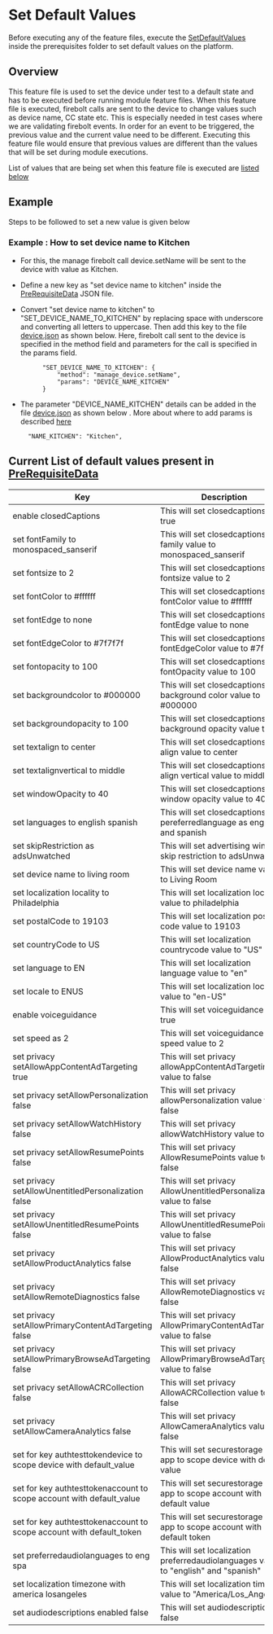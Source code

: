 # Set Default Values

Before executing any of the feature files, execute the [SetDefaultValues](https://github.com/rdkcentral/firebolt-certification-suite/cypress/TestCases/FireboltCertification/PreRequisite/SetDefaultValues.feature) inside the prerequisites folder to set default values on the platform.

## Overview

This feature file is used to set the device under test to a default state and has to be executed before running module feature files. When this feature file is executed, firebolt calls are sent to the device to change values such as device name, CC state etc. This is especially needed in test cases where we are validating firebolt events. In order for an event to be triggered, the previous value and the current value need to be different. Executing this feature file would ensure that previous values are different than the values that will be set during module executions.

List of values that are being set when this feature file is executed are [listed below](https://github.com/rdkcentral/firebolt-certification-suite/cypress/TestCases/FireboltCertification/SetDefaultValues.md#current-list-of-default-values-present-in-prerequisitedata)

##  Example

Steps to be followed to set a new value is given below
### Example : How to set device name to Kitchen 
- For this, the manage firebolt call device.setName will be sent to the device with value as Kitchen.

* Define a new key as "set device name to kitchen" inside the [PreRequisiteData](https://github.com/rdkcentral/firebolt-certification-suite/cypress/fixtures/PreRequisiteData.json) JSON file.
* Convert "set device name to kitchen" to "SET_DEVICE_NAME_TO_KITCHEN" by replacing space with underscore and converting all letters to uppercase. Then add this key to the file [device.json](https://github.com/rdkcentral/firebolt-certification-suite/cypress/fixtures/fireboltCalls/device.json) as shown below. Here, firebolt call sent to the device is specified in the method field and parameters for the call is specified in the params field.

            "SET_DEVICE_NAME_TO_KITCHEN": {
                "method": "manage_device.setName",
                "params": "DEVICE_NAME_KITCHEN"
            }
* The parameter "DEVICE_NAME_KITCHEN" details can be added in the file [device.json](https://github.com/rdkcentral/firebolt-certification-suite/cypress/fixtures/modules/device.json) as shown below . More about where to add params is described [here](https://github.com/rdkcentral/firebolt-certification-suite?tab=readme-ov-file#data-in-fixture-folder-is-segregated-as-per-below-configurations)

        "NAME_KITCHEN": "Kitchen",



## Current List of default values present in [PreRequisiteData](https://github.com/rdkcentral/firebolt-certification-suite/cypress/fixtures/PreRequisiteData.json) 


| Key                                        | Description                               | MethodName               | 
| -------------------------------------------| ------------------------------------------| -------------------------|
| enable closedCaptions                      | This will set closedcaptions to true      | closedcaptions.setEnabled|
| set fontFamily to monospaced_sanserif | This will set closedcaptions font family value to monospaced_sanserif| closedcaptions .setFontFamily |
| set fontsize to 2| This will set closedcaptions fontsize value to 2 | closedcaptions.setFontSize |
| set fontColor to #ffffff | This will set closedcaptions fontColor value to #ffffff | closedcaptions.setFontColor |
| set fontEdge to none | This will set closedcaptions fontEdge value to none | closedcaptions.setFontEdge |
| set fontEdgeColor to #7f7f7f| This will set closedcaptions fontEdgeColor value to #7f7f7f| closedcaptions.setFontEdgeColor |
| set fontopacity to 100| This will set closedcaptions fontOpacity value to 100 | closedcaptions.setFontOpacity |
| set backgroundcolor to #000000| This will set closedcaptions background color value to #000000| closedcaptions.setBackgroundColor |
| set backgroundopacity to 100| This will set closedcaptions background opacity value to 100 | closedcaptions.setBackgroundOpacity |
| set textalign to center                               | This will set closedcaptions text align value to center                                                                | closedcaptions.setTextAlign |
| set textalignvertical to middle           | This will set closedcaptions text align vertical value to middle      | closedcaptions.setTextAlignVertical |
| set windowOpacity to 40                   | This will set closedcaptions window opacity value to 40               | closedcaptions.setWindowOpacity |
| set languages to english spanish          | This will set closedcaptions pereferredlanguage as english and spanish| closedcaptions.setPreferredLanguages |
| set skipRestriction as adsUnwatched       | This will set advertising window skip restriction to adsUnwatched     | advertising.setSkipRestriction |
| set device name to living room            | This will set device name value to Living Room                        | device.setName |
| set localization locality to Philadelphia    | This will set localization locality value to philadelphia    | localization.setLocality |
| set postalCode to 19103   | This will set localization postal code value to 19103                | localization.setPostalCode |
| set countryCode to US  | This will set localization countrycode value to "US"                        | localization.setCountryCode |
| set language to EN  | This will set localization language value to "en"                | localization.setLanguage |
| set locale to ENUS   | This will set localization locale value to "en-US"   | localization.setLocale |
| enable voiceguidance  | This will set voiceguidance to true | voiceguidance.setEnabled |
| set speed as 2 | This will set voiceguidance speed value to 2| voiceguidance.setSpeed |
| set privacy setAllowAppContentAdTargeting true | This will set privacy allowAppContentAdTargeting value to false   | privacy.setAllowAppContentAdTargeting |
| set privacy setAllowPersonalization false | This will set privacy allowPersonalization value to false     | privacy.setAllowPersonalization |
| set privacy setAllowWatchHistory false| This will set privacy allowWatchHistory value to false| privacy.setAllowWatchHistory |
| set privacy setAllowResumePoints false| This will set privacy AllowResumePoints value to false| privacy.setAllowResumePoints |
| set privacy setAllowUnentitledPersonalization false| This will set privacy AllowUnentitledPersonalization value to false| privacy.setAllowUnentitledPersonalization |
| set privacy setAllowUnentitledResumePoints false| This will set privacy AllowUnentitledResumePoints value to false| privacy.setAllowUnentitledResumePoints |
| set privacy setAllowProductAnalytics false| This will set privacy AllowProductAnalytics value to false| privacy.setAllowProductAnalytics |
| set privacy setAllowRemoteDiagnostics false| This will set privacy AllowRemoteDiagnostics value to false| privacy.setAllowRemoteDiagnostics |
| set privacy setAllowPrimaryContentAdTargeting false| This will set privacy AllowPrimaryContentAdTargeting value to false| privacy.setAllowPrimaryContentAdTargeting |
| set privacy setAllowPrimaryBrowseAdTargeting false| This will set privacy AllowPrimaryBrowseAdTargeting value to false| privacy.setAllowPrimaryBrowseAdTargeting |
| set privacy setAllowACRCollection false| This will set privacy AllowACRCollection value to false| privacy.setAllowACRCollection |
| set privacy setAllowCameraAnalytics false| This will set privacy AllowCameraAnalytics value to false| privacy.setAllowCameraAnalytics |
| set for key authtesttokendevice to scope device with default_value| This will set securestorage for app to scope device with default value| securestorage.setForApp |
| set for key authtesttokenaccount to scope account with default_value| This will set securestorage for app to scope account with default value| securestorage.setForApp |
| set for key authtesttokenaccount to scope account with default_token| This will set securestorage for app to scope account with default token| securestorage.setForApp |
| set preferredaudiolanguages to eng spa | This will set localization preferredaudiolanguages value to "english" and "spanish"                        | localization.setPreferredAudioLanguages |
| set localization timezone with america losangeles  | This will set localization timezone value to "America/Los_Angeles"                       | localization.setTimeZone |
| set audiodescriptions enabled false | This will set audiodescriptions to false                        | audioDescriptions.setEnabled |




    















